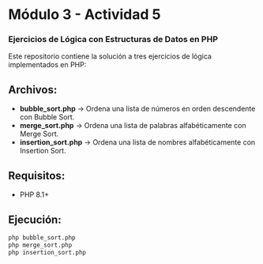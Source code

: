 # Módulo 3 - Actividad 5  
### Ejercicios de Lógica con Estructuras de Datos en PHP

Este repositorio contiene la solución a tres ejercicios de lógica implementados en PHP:

## **Archivos:**
- **bubble_sort.php** → Ordena una lista de números en orden descendente con Bubble Sort.
- **merge_sort.php** → Ordena una lista de palabras alfabéticamente con Merge Sort.
- **insertion_sort.php** → Ordena una lista de nombres alfabéticamente con Insertion Sort.

## **Requisitos:**
- PHP 8.1+

## **Ejecución:**
```bash
php bubble_sort.php
php merge_sort.php
php insertion_sort.php
